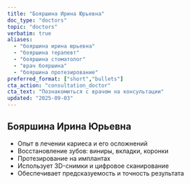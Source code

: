 ```yaml
---
title: "Бояршина Ирина Юрьевна"
doc_type: "doctors"
topic: "doctors"
verbatim: true
aliases:
  - "бояршина ирина юрьевна"
  - "бояршина терапевт"
  - "бояршина стоматолог"
  - "врач бояршина"
  - "бояршина протезирование"
preferred_format: ["short","bullets"]
cta_action: "consultation_doctor"
cta_text: "Познакомиться с врачом на консультации"
updated: "2025-09-03"
---
```


## Бояршина Ирина Юрьевна
- Опыт в лечении кариеса и его осложнений  
- Восстановление зубов: виниры, вкладки, коронки  
- Протезирование на имплантах  
- Использует 3D-снимки и цифровое сканирование  
- Обеспечивает предсказуемость и точность результата  
